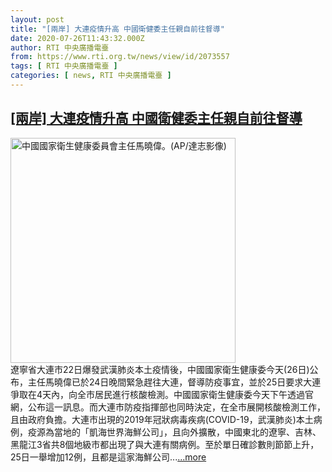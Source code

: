 ```yaml
---
layout: post
title: "[兩岸] 大連疫情升高 中國衛健委主任親自前往督導"
date: 2020-07-26T11:43:32.000Z
author: RTI 中央廣播電臺
from: https://www.rti.org.tw/news/view/id/2073557
tags: [ RTI 中央廣播電臺 ]
categories: [ news, RTI 中央廣播電臺 ]
---
```

<!--1595763812000-->
[[兩岸] 大連疫情升高 中國衛健委主任親自前往督導](https://www.rti.org.tw/news/view/id/2073557)
------

<div>
<img src="https://static.rti.org.tw/assets/thumbnails/2020/01/30/fcc1f9ca1df3722a9865f5acb060d671.jpg" width="360" alt="中國國家衛生健康委員會主任馬曉偉。(AP/達志影像)" title="中國國家衛生健康委員會主任馬曉偉。(AP/達志影像)"><br>遼寧省大連市22日爆發武漢肺炎本土疫情後，中國國家衛生健康委今天(26日)公布，主任馬曉偉已於24日晚間緊急趕往大連，督導防疫事宜，並於25日要求大連爭取在4天內，向全市居民進行核酸檢測。中國國家衛生健康委今天下午透過官網，公布這一訊息。而大連市防疫指揮部也同時決定，在全市展開核酸檢測工作，且由政府負擔。大連市出現的2019年冠狀病毒疾病(COVID-19，武漢肺炎)本土病例，疫源為當地的「凱海世界海鮮公司」，且向外擴散，中國東北的遼寧、吉林、黑龍江3省共8個地級市都出現了與大連有關病例。至於單日確診數則節節上升，25日一舉增加12例，且都是這家海鮮公司...<a target="_blank" href="https://www.rti.org.tw/news/view/id/2073557">...more</a>
</div>
